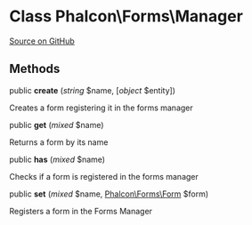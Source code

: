 # Class **Phalcon\\Forms\\Manager**

<a href="https://github.com/phalcon/cphalcon/blob/master/phalcon/forms/manager.zep" class="btn btn-default btn-sm">Source on GitHub</a>

## Methods
public  **create** (*string* $name, [*object* $entity])

Creates a form registering it in the forms manager

public  **get** (*mixed* $name)

Returns a form by its name

public  **has** (*mixed* $name)

Checks if a form is registered in the forms manager

public  **set** (*mixed* $name, [Phalcon\Forms\Form](/en/3.1.2/api/Phalcon_Forms_Form) $form)

Registers a form in the Forms Manager


